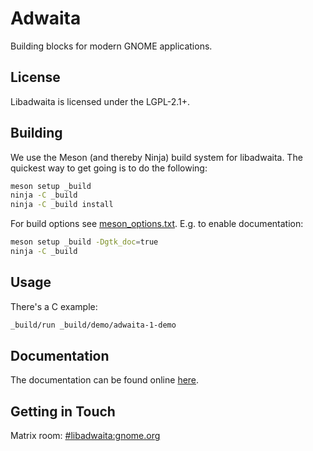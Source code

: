 # Adwaita

Building blocks for modern GNOME applications.

## License

Libadwaita is licensed under the LGPL-2.1+.

## Building

We use the Meson (and thereby Ninja) build system for libadwaita. The quickest
way to get going is to do the following:

```sh
meson setup _build
ninja -C _build
ninja -C _build install
```

For build options see [meson_options.txt](./meson_options.txt). E.g. to enable documentation:

```sh
meson setup _build -Dgtk_doc=true
ninja -C _build
```

## Usage

There's a C example:

```sh
_build/run _build/demo/adwaita-1-demo
```

## Documentation

The documentation can be found online
[here](https://gnome.pages.gitlab.gnome.org/libadwaita/doc/).

## Getting in Touch

Matrix room: [#libadwaita:gnome.org](https://matrix.to/#/#libadwaita:gnome.org)
